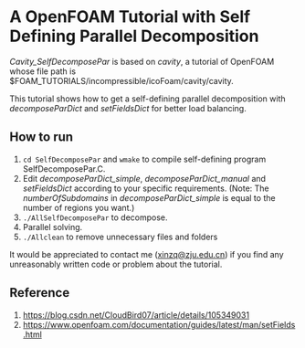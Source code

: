 # A OpenFOAM Tutorial with Self Defining Parallel Decomposition

*Cavity_SelfDecomposePar* is based on *cavity*, a tutorial of OpenFOAM whose file path is $FOAM_TUTORIALS/incompressible/icoFoam/cavity/cavity.

This tutorial shows how to get a self-defining parallel decomposition with *decomposeParDict* and *setFieldsDict* for better load balancing.

## How to run
1. `cd SelfDecomposePar` and `wmake` to compile self-defining program SelfDecomposePar.C.
2. Edit *decomposeParDict_simple*, *decomposeParDict_manual* and *setFieldsDict* according to your specific requirements.
(Note: The *numberOfSubdomains* in *decomposeParDict_simple* is equal to the number of regions you want.)
3. `./AllSelfDecomposePar` to decompose.
4. Parallel solving.
5. `./Allclean` to remove unnecessary files and folders

It would be appreciated to contact me (xinzq@zju.edu.cn) if you find any unreasonably written code or problem about the tutorial.

## Reference
1. https://blog.csdn.net/CloudBird07/article/details/105349031 
2. https://www.openfoam.com/documentation/guides/latest/man/setFields.html


